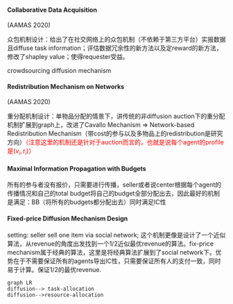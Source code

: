 #### Collaborative Data Acquisition

(AAMAS 2020)

众包机制设计：给出了在社交网络上的众包机制（不依赖于第三方平台）实报数据且diffuse task information；评估数据冗余性的新方法以及定reward的新方法，修改了shapley value；使得requester受益。

crowdsourcing diffusion mechanism

#### Redistribution Mechanism on Networks

(AAMAS 2020)

重分配机制设计：单物品分配的情景下，讲传统的非diffusion auction下的重分配机制扩展到graph上，改进了Cavallo Mechanism $\Rightarrow$ Network-based Redistribution Mechanism（带cost的参与以及多物品上的redistribution是研究方向）<font color=red>（注意这里的机制还是针对于auction而言的，也就是说每个agent的profile是$(v_i,r_i)$）</font>

#### Maximal Information Propagation with Budgets

所有的参与者没有报价，只需要进行传播，seller或者说center根据每个agent的传播情况和自己的total budget将自己的budget全部分配出去，因此最好的机制是满足：BB（将所有的budgets都分配出去）同时满足IC性

#### Fixed-price Diffusion Mechanism Design

setting: seller sell one item via social network; 这个机制更像是设计了一个近似算法，从revenue的角度出发找到一个1/2近似最优revenue的算法。fix-price mechanism属于经典的算法，这里是将经典算法扩展到了social network下。优势在于不需要保证所有的agents导出IC性，只需要保证所有人的支付一致，同时易于计算。保证1/2的最优revenue.

```mermaid
graph LR
diffusion--> task-allocation
diffusion-->resource-allocation
```



